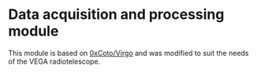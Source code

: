 # Data acquisition and processing module

This module is based on [0xCoto/Virgo](https://github.com/0xCoto/Virgo) and was modified to suit the needs of the VEGA radiotelescope.
